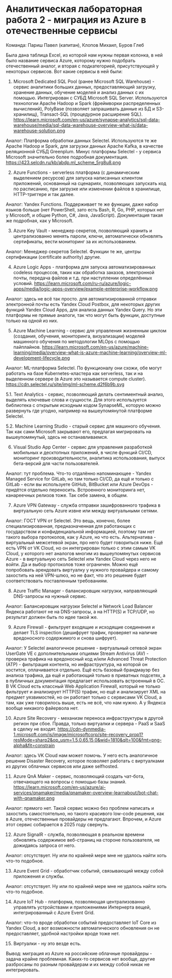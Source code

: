 # Аналитическая лабораторная работа 2 - миграция из Azure в отечественные сервисы
Команда: Париш Павел (капитан), Клопов Михаил, Буров Глеб

Была дана таблица Excel, из которой нам нужны первая колонка, в ней было название сервиса Azure, которому нужно подобрать отечественный аналог, и вторая с подкатегорией, присутствующей у некоторых сервисов. Вот какие сервисы в ней были:

1. Microsoft Dedicated SQL Pool (ранее Microsoft SQL Warehouse) - сервис аналитики больших данных, предоставляющий загрузку, хранение данных, обучение моделей и анализ данных с их помощью. Интегрирован с СУБД Microsoft SQL Server. Используются технологии Apache Hadoop и Spark (фреймворки распределенных вычислений), PolyBase (позволяет запрашивать данные из БД и S3-хранилищ), Transact-SQL (процедурное расширение SQL).   
https://learn.microsoft.com/en-us/azure/synapse-analytics/sql-data-warehouse/media/sql-data-warehouse-overview-what-is/data-warehouse-solution.png

Аналог: Платформа обработки данных Selectel. Используются те же Apache Hadoop и Spark, для загрузки данных Apache Kafka, в качестве реляционной СУБД Greenplum. Минус платформы Selectel - у сервиса Microsoft значительно более подробная документация.
https://423.selcdn.ru/kb/abdp.ml_scheme_5rg8u8.png

2. Azure Functions - serverless платформа (с динамическим выделением ресурсов) для запуска написанных клиентом приложений, основанный на сценариях, позволяющих запускать код по расписанию, при загрузке или изменении файлов в хранилище, HTTP-триггере и так далее.

Аналог: Yandex Functions. Поддерживает те же функции, даже набор языков больше (нет PowerShell, зато есть Bash, R, Go, PHP, которых нет у Microsoft, и общие Python, C#, Java, JavaScript). Документация такая же подробная, как у Microsoft.

3. Azure Key Vault - менеджер секретов, позволяющий хранить и централизованно менять пароли, ключи, автоматически обновлять сертификаты, вести мониторинг за их использованием.

Аналог: Менеджер секретов Selectel. Функции те же, центры сертификации (certificate authority) другие.

4. Azure Logic Apps - платформа для запуска автоматизированных codeless процессов, таких как обработка заказов, электронной почты, передача файлов и т.д. при наступлении определённых условий.
https://learn.microsoft.com/ru-ru/azure/logic-apps/media/logic-apps-overview/example-enterprise-workflow.png

Аналог: здесь не всё так просто. для автоматизированной отправки электронной почты есть Yandex Cloud Postbox, для некоторых других функций Yandex Cloud Apps, для анализа данных Yandex Query. Но эти платформы не прямые аналоги, так что могут быть функции, доступные только на одной из них.

5. Azure Machine Learning - сервис для управления жизненным циклом (создания, обучения, мониторинга, визуализации) моделей машинного обучения по методологии MLOps с помощью пайплайнов.
https://learn.microsoft.com/en-us/azure/machine-learning/media/overview-what-is-azure-machine-learning/overview-ml-development-lifecycle.png

Аналог: ML-платформа Selectel. По функционалу они схожи, обе могут работать на базе Kubernetes-кластера как serverless, так и на выделенном сервере (в Azure это называется compute cluster). 
https://cdn.selectel.ru/site/img/ml-scheme.d2f6b9b.svg

5.1. Text Analytics - сервис, позволяющий делать сентиментный анализ, выделять ключевые слова и сущности. Для этого используется библиотека с открытым исходным кодом SynapseML, которую можно развернуть где угодно, например на вышеупомянутой платформе Selectel.

5.2. Machine Learning Studio - старый сервис для машиного обучения. Так как сами Microsoft закрывают его, предлагая мигрировать на вышеупомянутый, здесь не останавливаемся.

6. Visual Studio App Center - сервис для управления разработкой мобильных и десктопных приложений, в числе функций CI/CD, мониторинг производительности, аналитика использования, выпуск бета-версий для части пользователей.

Аналог: тут проблема. Что-то отдалённо напоминающее - Yandex Managed Service for GitLab, но там только CI/CD, да ещё и только с GitLab - если вы используете GitHub, BitBucket или Azure DevOps - придётся отдельно переносить. Встроенного мониторинга нет, канареечных релизов тоже. Так себе замена, в общем.

7. Azure VPN Gateway - служба отправки зашифрованного трафика в виртуальную сеть Azure извне или между виртуальными сетями.

Аналог: ГОСТ VPN от Selectel. Это вещь, конечно, более специализированная, предназначенная для работающих с государством и конфиденциальной информацией, поэтому там нет такого выбора протоколов, как у Azure, но что есть. Альтернатива - виртуальный межсетевой экран, про него будет говориться ниже. Ещё есть VPN от VK Cloud, но он интегрирован только с этим самым VK Cloud, у которого нет аналогов многим из вышеупомянутых сервисов Azure - в виртуальную сеть Selectel или Yandex Cloud через него не войти. Да и выбор протоколов тоже ограничен. Можно ещё попробовать арендовать виртуалку у нужного провайдера и самому захостить на ней VPN-шлюз, но не факт, что это решение будет соответствовать поставленным требованиям.

8. Azure Traffic Manager - балансировщик нагрузки, направляющий DNS-запросы на нужный сервис.

Аналог: Балансировщик нагрузки Selectel и Network Load Balancer Яндекса работают не на DNS-запросы, а на HTTP(S) и TCP/UDP, но результат должен быть по идее такой же.

9. Azure Firewall - фильтрует входящие и исходящие соединения и делает TLS inspection (дешифрует трафик, проверяет на наличие вредоносного содержимого и снова шифрует).

Аналог: У Selectel аналогичное решение - виртуальный сетевой экран UserGate VE с дополнительными опциями Stream Antivirus (AV) - проверка трафика на вредоносный код и/или Advanced Threat Protection (ATP) - фильтрация контента, но инфраструктура, на которой он хостится, оплачивается отдельно. Ещё есть базовый брандмауэр без анализа трафика, да ещё и работающий только в приватных подсетях, а в публичных документация предлагает использовать встроенный в ОС. В VK Cloud есть классный Web Application Firewall, который не только фильтрует и анализирует HTTP(S) трафик, но ещё и анализирует XML на предмет уязвимостей, но он работает только с сервисами VK Cloud, а там, как уже говорилось выше, есть не всё, что нам нужно. А у Яндекса вообще никакого файервола нет.

10. Azure Site Recovery - механизм переноса инфраструктуры в другой регион при сбое. Правда, только виртуалки и сервера - PaaS и SaaS в сделку не входят.
https://cdn-dynmedia-1.microsoft.com/is/image/microsoftcorp/site-recovery_prop1?resMode=sharp2&op_usm=1.5,0.65,15,0&wid=1810&qlt=100&fmt=png-alpha&fit=constrain

Аналог: здесь VK Cloud нам может помочь. У него есть аналогичное решение Disaster Recovery, которое позволяет работать с виртуалками из других облачных сервисов или даже selfhosted.

11. Azure QnA Maker - сервис, позволяющий создать чат-бота, отвечающего на вопросы с помощью базы знаний.
https://learn.microsoft.com/en-us/azure/ai-services/qnamaker/media/qnamaker-overview-learnabout/bot-chat-with-qnamaker.png

Аналог: прямого нет. Такой сервис можно без проблем написать и захостить самостоятельно, но такого красивого low-code решения, как в Azure, отечественные провайдеры не предлагают. Впрочем, и Azure этот сервис собирается в 2025 году свернуть.

12. Azure SignalR - служба, позволяющая в реальном времени обновлять содержимое веб-страниц на стороне пользователя, не дожидаясь запроса от него.

Аналог: отсутствует. Ну или по крайней мере мне не удалось найти хоть что-то подобное.

13. Azure Event Grid - обработчик событий, связывающий между собой приложения и службы.

Аналог: отсутствует. Ну или по крайней мере мне не удалось найти хоть что-то подобное.

14. Azure IoT Hub - платформа, позволяющая централизованно управлять устройствами и приложениями Интернерта вещей, интегрированный с Azure Event Grid.

Аналог: что-то вроде обработки событий предоставляет IoT Core из Yandex Cloud, а вот возможности автоматического обновления он не предоставляет, удобной настройки вроде тоже нет.

15. Виртуалки - ну это везде есть.

Вывод: миграция из Azure на российские облачные провайдеры - задача крайне проблемная. Каких-то сервисов нет вообще, другие разбросаны по разным провайдерам и их между собой никак не интегрировать.
